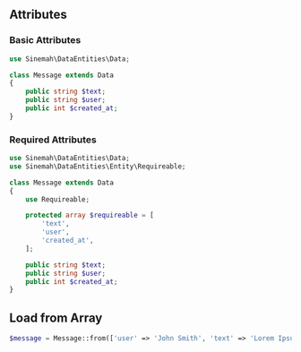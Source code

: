 ## Attributes

### Basic Attributes
```php
use Sinemah\DataEntities\Data;

class Message extends Data
{
    public string $text;
    public string $user;
    public int $created_at;
}
```

### Required Attributes
```php
use Sinemah\DataEntities\Data;
use Sinemah\DataEntities\Entity\Requireable;

class Message extends Data
{
    use Requireable;

    protected array $requireable = [
        'text',
        'user',
        'created_at',
    ];

    public string $text;
    public string $user;
    public int $created_at;
}
```

## Load from Array
```php
$message = Message::from(['user' => 'John Smith', 'text' => 'Lorem Ipsum']);
```